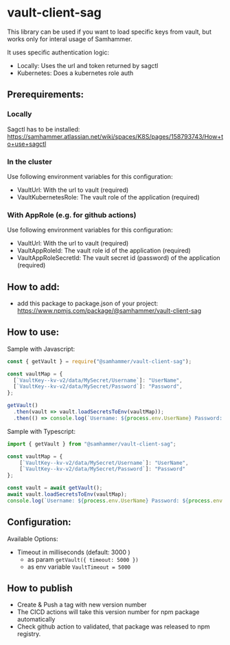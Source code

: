 # vault-client-sag

This library can be used if you want to load specific keys from vault, but works only for interal usage of Samhammer.

It uses specific authentication logic:

-   Locally: Uses the url and token returned by sagctl
-   Kubernetes: Does a kubernetes role auth

## Prerequirements:

### Locally

Sagctl has to be installed: https://samhammer.atlassian.net/wiki/spaces/K8S/pages/158793743/How+to+use+sagctl

### In the cluster

Use following environment variables for this configuration:

-   VaultUrl: With the url to vault (required)
-   VaultKubernetesRole: The vault role of the application (required)

### With AppRole (e.g. for github actions)

Use following environment variables for this configuration:

-   VaultUrl: With the url to vault (required)
-   VaultAppRoleId: The vault role id of the application (required)
-   VaultAppRoleSecretId: The vault secret id (password) of the application (required)

## How to add:

-   add this package to package.json of your project: https://www.npmjs.com/package/@samhammer/vault-client-sag

## How to use:

Sample with Javascript:

```js
const { getVault } = require("@samhammer/vault-client-sag");

const vaultMap = {
  [`VaultKey--kv-v2/data/MySecret/Username`]: "UserName",
  [`VaultKey--kv-v2/data/MySecret/Password`]: "Password",
};

getVault()
  .then(vault => vault.loadSecretsToEnv(vaultMap));
  .then(() => console.log(`Username: ${process.env.UserName} Password: ${process.env.Password}`);
```

Sample with Typescript:

```ts
import { getVault } from "@samhammer/vault-client-sag";

const vaultMap = {
    [`VaultKey--kv-v2/data/MySecret/Username`]: "UserName",
    [`VaultKey--kv-v2/data/MySecret/Password`]: "Password"
};

const vault = await getVault();
await vault.loadSecretsToEnv(vaultMap);
console.log(`Username: ${process.env.UserName} Password: ${process.env.Password}`);
```

## Configuration:

Available Options:

-   Timeout in milliseconds (default: 3000 )
    -   as param `getVault({ timeout: 5000 })`
    -   as env variable `VaultTimeout = 5000`

## How to publish

-   Create & Push a tag with new version number
-   The CICD actions will take this version number for npm package automatically
-   Check github action to validated, that package was released to npm registry.
